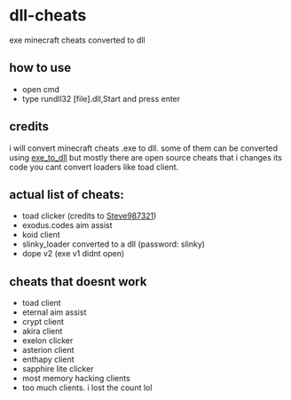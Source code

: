 # dll-cheats
exe minecraft cheats converted to dll
## how to use
- open cmd
- type rundll32 [file].dll,Start and press enter
## credits
i will convert minecraft cheats .exe to dll. 
some of them can be converted using [exe_to_dll](https://github.com/hasherezade/exe_to_dll/) but mostly there are open source cheats that i changes its code
you cant convert loaders like toad client.
## actual list of cheats:
- toad clicker (credits to [Steve987321](https://github.com/Steve987321/toadclicker/))
- exodus.codes aim assist
- koid client
- slinky_loader converted to a dll (password: slinky)
- dope v2 (exe v1 didnt open)
## cheats that doesnt work
- toad client
- eternal aim assist
- crypt client
- akira client
- exelon clicker
- asterion client
- enthapy client
- sapphire lite clicker
- most memory hacking clients
- too much clients. i lost the count lol

  
